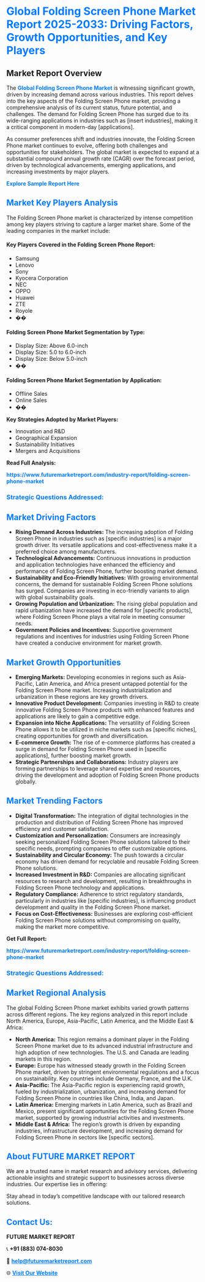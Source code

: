 <h1 style="color: #007BFF;">Global Folding Screen Phone Market Report 2025-2033: Driving Factors, Growth Opportunities, and Key Players</h1>

<section id="overview">
<h2>Market Report Overview</h2>
<p>The <a href="https://www.futuremarketreport.com/industry-report/folding-screen-phone-market" style="color: #007BFF; text-decoration: none;"><strong>Global Folding Screen Phone Market</strong></a> is witnessing significant growth, driven by increasing demand across various industries. This report delves into the key aspects of the Folding Screen Phone market, providing a comprehensive analysis of its current status, future potential, and challenges. The demand for Folding Screen Phone has surged due to its wide-ranging applications in industries such as [insert industries], making it a critical component in modern-day [applications].</p>
<p>As consumer preferences shift and industries innovate, the Folding Screen Phone market continues to evolve, offering both challenges and opportunities for stakeholders. The global market is expected to expand at a substantial compound annual growth rate (CAGR) over the forecast period, driven by technological advancements, emerging applications, and increasing investments by major players.</p>
</section>

<section id="overview">
<p><a href="https://www.futuremarketreport.com/request-sample/reportId=113866" style="color: #007BFF; text-decoration: none;"><strong>Explore Sample Report Here</strong></a></p>
</section>

<section id="key-players">
<h2 style="color: #007BFF;">Market Key Players Analysis</h2>
<p>The Folding Screen Phone market is characterized by intense competition among key players striving to capture a larger market share. Some of the leading companies in the market include:</p>
<h4>Key Players Covered in the Folding Screen Phone Report:</h4>
<ul><li>Samsung</li><li>Lenovo</li><li>Sony</li><li>Kyocera Corporation</li><li>NEC</li><li>OPPO</li><li>Huawei</li><li>ZTE</li><li>Royole</li><li>��</li></ul>
<h4>Folding Screen Phone Market Segmentation by Type:</h4>
<ul><li>Display Size: Above 6.0-inch</li><li>Display Size: 5.0 to 6.0-inch</li><li>Display Size: Below 5.0-inch</li><li>��</li></ul>

<h4>Folding Screen Phone Market Segmentation by Application:</h4>
<ul><li>Offline Sales</li><li>Online Sales</li><li>��</li></ul>
<p><strong>Key Strategies Adopted by Market Players:</strong></p>
<ul>
<li>Innovation and R&D</li>
<li>Geographical Expansion</li>
<li>Sustainability Initiatives</li>
<li>Mergers and Acquisitions</li>
</ul>
</section>

<section>
<p><strong>Read Full Analysis: </strong></p><a href="https://www.futuremarketreport.com/industry-report/folding-screen-phone-market" style="color: #007BFF; text-decoration: none;"><strong>https://www.futuremarketreport.com/industry-report/folding-screen-phone-market</strong></a>
<h3 style="color: #007BFF;">Strategic Questions Addressed:</h3>
</section>

<section id="driving-factors">
<h2 style="color: #007BFF;">Market Driving Factors</h2>
<ul>
<li><strong>Rising Demand Across Industries:</strong> The increasing adoption of Folding Screen Phone in industries such as [specific industries] is a major growth driver. Its versatile applications and cost-effectiveness make it a preferred choice among manufacturers.</li>
<li><strong>Technological Advancements:</strong> Continuous innovations in production and application technologies have enhanced the efficiency and performance of Folding Screen Phone, further boosting market demand.</li>
<li><strong>Sustainability and Eco-Friendly Initiatives:</strong> With growing environmental concerns, the demand for sustainable Folding Screen Phone solutions has surged. Companies are investing in eco-friendly variants to align with global sustainability goals.</li>
<li><strong>Growing Population and Urbanization:</strong> The rising global population and rapid urbanization have increased the demand for [specific products], where Folding Screen Phone plays a vital role in meeting consumer needs.</li>
<li><strong>Government Policies and Incentives:</strong> Supportive government regulations and incentives for industries using Folding Screen Phone have created a conducive environment for market growth.</li>
</ul>
</section>

<section id="growth-opportunities">
<h2 style="color: #007BFF;">Market Growth Opportunities</h2>
<ul>
<li><strong>Emerging Markets:</strong> Developing economies in regions such as Asia-Pacific, Latin America, and Africa present untapped potential for the Folding Screen Phone market. Increasing industrialization and urbanization in these regions are key growth drivers.</li>
<li><strong>Innovative Product Development:</strong> Companies investing in R&D to create innovative Folding Screen Phone products with enhanced features and applications are likely to gain a competitive edge.</li>
<li><strong>Expansion into Niche Applications:</strong> The versatility of Folding Screen Phone allows it to be utilized in niche markets such as [specific niches], creating opportunities for growth and diversification.</li>
<li><strong>E-commerce Growth:</strong> The rise of e-commerce platforms has created a surge in demand for Folding Screen Phone used in [specific applications], further boosting market growth.</li>
<li><strong>Strategic Partnerships and Collaborations:</strong> Industry players are forming partnerships to leverage shared expertise and resources, driving the development and adoption of Folding Screen Phone products globally.</li>
</ul>
</section>

<section id="trending-factors">
<h2 style="color: #007BFF;">Market Trending Factors</h2>
<ul>
<li><strong>Digital Transformation:</strong> The integration of digital technologies in the production and distribution of Folding Screen Phone has improved efficiency and customer satisfaction.</li>
<li><strong>Customization and Personalization:</strong> Consumers are increasingly seeking personalized Folding Screen Phone solutions tailored to their specific needs, prompting companies to offer customizable options.</li>
<li><strong>Sustainability and Circular Economy:</strong> The push towards a circular economy has driven demand for recyclable and reusable Folding Screen Phone solutions.</li>
<li><strong>Increased Investment in R&D:</strong> Companies are allocating significant resources to research and development, resulting in breakthroughs in Folding Screen Phone technology and applications.</li>
<li><strong>Regulatory Compliance:</strong> Adherence to strict regulatory standards, particularly in industries like [specific industries], is influencing product development and quality in the Folding Screen Phone market.</li>
<li><strong>Focus on Cost-Effectiveness:</strong> Businesses are exploring cost-efficient Folding Screen Phone solutions without compromising on quality, making the market more competitive.</li>
</ul>
</section>

<section>
<p><strong>Get Full Report: </strong></p><a href="https://www.futuremarketreport.com/industry-report/folding-screen-phone-market" style="color: #007BFF; text-decoration: none;"><strong>https://www.futuremarketreport.com/industry-report/folding-screen-phone-market</strong></a>
<h3 style="color: #007BFF;">Strategic Questions Addressed:</h3>
</section>


<section id="regional-analysis">
<h2 style="color: #007BFF;">Market Regional Analysis</h2>
<p>The global Folding Screen Phone market exhibits varied growth patterns across different regions. The key regions analyzed in this report include North America, Europe, Asia-Pacific, Latin America, and the Middle East & Africa:</p>
<ul>
<li><strong>North America:</strong> This region remains a dominant player in the Folding Screen Phone market due to its advanced industrial infrastructure and high adoption of new technologies. The U.S. and Canada are leading markets in this region.</li>
<li><strong>Europe:</strong> Europe has witnessed steady growth in the Folding Screen Phone market, driven by stringent environmental regulations and a focus on sustainability. Key countries include Germany, France, and the U.K.</li>
<li><strong>Asia-Pacific:</strong> The Asia-Pacific region is experiencing rapid growth, fueled by industrialization, urbanization, and increasing demand for Folding Screen Phone in countries like China, India, and Japan.</li>
<li><strong>Latin America:</strong> Emerging markets in Latin America, such as Brazil and Mexico, present significant opportunities for the Folding Screen Phone market, supported by growing industrial activities and investments.</li>
<li><strong>Middle East & Africa:</strong> The region’s growth is driven by expanding industries, infrastructure development, and increasing demand for Folding Screen Phone in sectors like [specific sectors].</li>
</ul>
</section>

<footer>
<h2 style="color: #007BFF;">About FUTURE MARKET REPORT</h2>
<p>We are a trusted name in market research and advisory services, delivering actionable insights and strategic support to businesses across diverse industries. Our expertise lies in offering:</p>

<p>Stay ahead in today’s competitive landscape with our tailored research solutions.</p>

<h2 style="color: #007BFF;">Contact Us:</h2>
<p><strong>FUTURE MARKET REPORT</strong></p>
<p>📞 <strong>+91 (883) 074-8030</strong></p>
<p>📧 <strong><a href="mailto:help@futuremarketreport.com" style="color: #007BFF;">help@futuremarketreport.com</a></strong></p>
<p>🌐 <strong><a href="https://www.futuremarketreport.com/" style="color: #007BFF;">Visit Our Website</a></strong></p>
</footer>